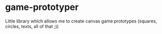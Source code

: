 # game-prototyper
Little library which allows me to create canvas game prototypes (squares, circles, texts, all of that ;))
